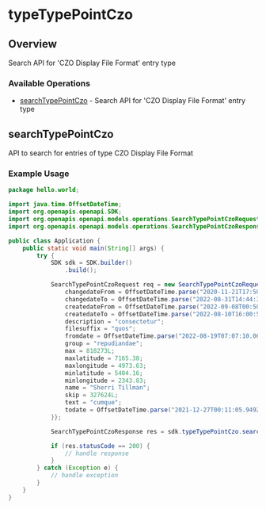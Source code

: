 # typeTypePointCzo

## Overview

Search API for 'CZO Display File Format' entry type

### Available Operations

* [searchTypePointCzo](#searchtypepointczo) - Search API for 'CZO Display File Format' entry type

## searchTypePointCzo

API to search for entries of type CZO Display File Format

### Example Usage

```java
package hello.world;

import java.time.OffsetDateTime;
import org.openapis.openapi.SDK;
import org.openapis.openapi.models.operations.SearchTypePointCzoRequest;
import org.openapis.openapi.models.operations.SearchTypePointCzoResponse;

public class Application {
    public static void main(String[] args) {
        try {
            SDK sdk = SDK.builder()
                .build();

            SearchTypePointCzoRequest req = new SearchTypePointCzoRequest() {{
                changedateFrom = OffsetDateTime.parse("2020-11-21T17:50:54.328Z");
                changedateTo = OffsetDateTime.parse("2022-08-31T14:44:31.131Z");
                createdateFrom = OffsetDateTime.parse("2022-09-08T00:50:35.455Z");
                createdateTo = OffsetDateTime.parse("2022-08-10T16:00:54.799Z");
                description = "consectetur";
                filesuffix = "quos";
                fromdate = OffsetDateTime.parse("2022-08-19T07:07:10.067Z");
                group = "repudiandae";
                max = 818273L;
                maxlatitude = 7165.38;
                maxlongitude = 4973.63;
                minlatitude = 5404.16;
                minlongitude = 2343.83;
                name = "Sherri Tillman";
                skip = 327624L;
                text = "cumque";
                todate = OffsetDateTime.parse("2021-12-27T00:11:05.949Z");
            }};            

            SearchTypePointCzoResponse res = sdk.typeTypePointCzo.searchTypePointCzo(req);

            if (res.statusCode == 200) {
                // handle response
            }
        } catch (Exception e) {
            // handle exception
        }
    }
}
```
